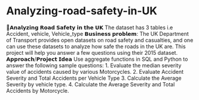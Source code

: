 # Analyzing-road-safety-in-UK
🎯𝗔𝗻𝗮𝗹𝘆𝘇𝗶𝗻𝗴 𝗥𝗼𝗮𝗱 𝗦𝗮𝗳𝗲𝘁𝘆 𝗶𝗻 𝘁𝗵𝗲 𝗨𝗞 The dataset has 3 tables i.e Accident, vehicle, Vehicle_type 𝗕𝘂𝘀𝗶𝗻𝗲𝘀𝘀 𝗽𝗿𝗼𝗯𝗹𝗲𝗺:  The UK Department of Transport provides open datasets on road safety and casualties, and one can  use these datasets to analyze how safe the roads in the UK are. This project will help you answer a  few questions using their 2015 dataset.   𝗔𝗽𝗽𝗿𝗼𝗮𝗰𝗵/𝗣𝗿𝗼𝗷𝗲𝗰𝘁 𝗜𝗱𝗲𝗮 Use aggregate functions in SQL and Python to answer the following sample questions: 1. Evaluate the median severity value of accidents caused by various Motorcycles. 2. Evaluate Accident Severity and Total Accidents per Vehicle Type 3. Calculate the Average Severity by vehicle type. 4. Calculate the Average Severity and Total Accidents by Motorcycle.
